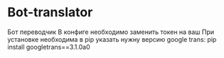 # Bot-translator
Бот переводчик
В конфиге необходимо заменить токен на ваш
 При установке необходима в pip указать нужну версию google trans: 
pip install googletrans==3.1.0a0
